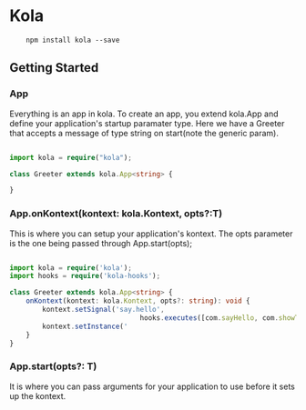 # Kola

```shell
    npm install kola --save
```

## Getting Started

### App
Everything is an app in kola. To create an app, you extend kola.App and define your application's startup paramater type.
Here we have a Greeter that accepts a message of type string on start(note the generic param).

```typescript

import kola = require("kola");

class Greeter extends kola.App<string> {

}

```

### App.onKontext(kontext: kola.Kontext, opts?:T)
This is where you can setup your application's kontext. The opts parameter is the one being passed through App.start(opts);

```typescript

import kola = require('kola');
import hooks = require('kola-hooks');

class Greeter extends kola.App<string> {
    onKontext(kontext: kola.Kontext, opts?: string): void {
        kontext.setSignal('say.hello',
                                hooks.executes([com.sayHello, com.showTime]));
        kontext.setInstance('
    }
}

```

### App.start(opts?: T)
It is where you can pass arguments for your application to use before it sets up the kontext.


